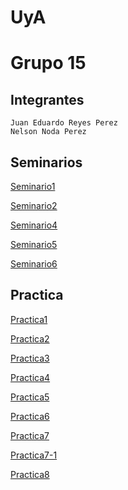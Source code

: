 # UyA

# Grupo 15
## Integrantes 
    Juan Eduardo Reyes Perez
    Nelson Noda Perez

## Seminarios 

[Seminario1](https://github.com/kenshinsamue/UyA/tree/master/Seminario1) 

[Seminario2](https://github.com/kenshinsamue/UyA/tree/master/Seminario2) 

[Seminario4](https://github.com/eduardoreyes99/Usabilidad-y-Accesibilidad/tree/master/Seminario%204)

[Seminario5](https://github.com/eduardoreyes99/Usabilidad-y-Accesibilidad/tree/master/Seminario%205) 

[Seminario6](https://github.com/eduardoreyes99/Usabilidad-y-Accesibilidad/tree/master/Seminario%206) 

## Practica

[Practica1](https://github.com/kenshinsamue/UyA/tree/master/Practica1) 

[Practica2](https://github.com/eduardoreyes99/UyA/tree/master/Pactica%202) 

[Practica3](https://github.com/eduardoreyes99/Usabilidad-y-Accesibilidad/tree/master/Practica%203) 

[Practica4](https://github.com/eduardoreyes99/Usabilidad-y-Accesibilidad/tree/master/Practica%204) 

[Practica5](https://github.com/eduardoreyes99/Usabilidad-y-Accesibilidad/tree/master/Practica%205) 

[Practica6](https://github.com/eduardoreyes99/Usabilidad-y-Accesibilidad/tree/master/Practica%206) 

[Practica7](https://github.com/eduardoreyes99/Usabilidad-y-Accesibilidad/tree/master/Practica%207) 

[Practica7-1](https://github.com/eduardoreyes99/Usabilidad-y-Accesibilidad/tree/master/Practica%207-1) 

[Practica8](https://github.com/eduardoreyes99/Usabilidad-y-Accesibilidad/tree/master/Practica%208) 
